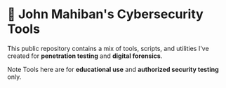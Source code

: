 # 🧰 John Mahiban's Cybersecurity Tools

This public repository contains a mix of tools, scripts, and utilities I've created for **penetration testing** and **digital forensics**.

Note 
Tools here are for **educational use** and **authorized security testing** only.

